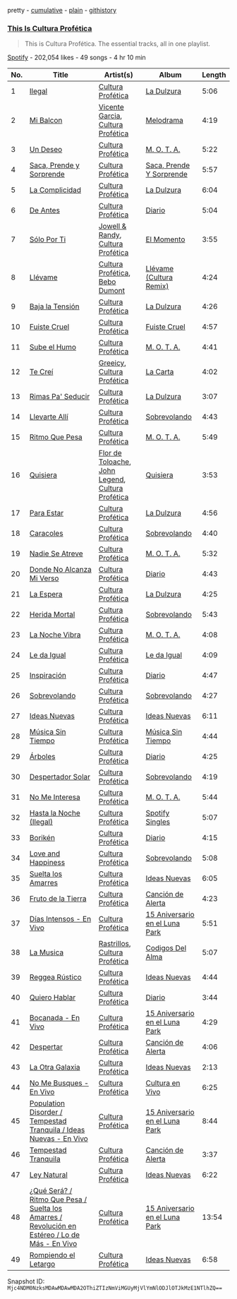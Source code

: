 pretty - [cumulative](/playlists/cumulative/37i9dQZF1DZ06evO3AMXrG.md) - [plain](/playlists/plain/37i9dQZF1DZ06evO3AMXrG) - [githistory](https://github.githistory.xyz/mackorone/spotify-playlist-archive/blob/main/playlists/plain/37i9dQZF1DZ06evO3AMXrG)

### [This Is Cultura Profética](https://open.spotify.com/playlist/37i9dQZF1DZ06evO3AMXrG)

> This is Cultura Profética\. The essential tracks, all in one playlist.

[Spotify](https://open.spotify.com/user/spotify) - 202,054 likes - 49 songs - 4 hr 10 min

| No. | Title | Artist(s) | Album | Length |
|---|---|---|---|---|
| 1 | [Ilegal](https://open.spotify.com/track/55nSQ0bhYhnN9Gr6yKAF86) | [Cultura Profética](https://open.spotify.com/artist/65HuWBUC1d8ty1q6J42Nfi) | [La Dulzura](https://open.spotify.com/album/0ma0z5JUPvi7ZZtfV8Di0A) | 5:06 |
| 2 | [Mi Balcon](https://open.spotify.com/track/05SZ279Bnz9Zst21BMoZWg) | [Vicente Garcia](https://open.spotify.com/artist/2Otnykd696YidQYfEGVmNq), [Cultura Profética](https://open.spotify.com/artist/65HuWBUC1d8ty1q6J42Nfi) | [Melodrama](https://open.spotify.com/album/6Q5EvqV3Vj9wKee5N2fK6E) | 4:19 |
| 3 | [Un Deseo](https://open.spotify.com/track/0d70EuIo3ziqTj5LvMYZCl) | [Cultura Profética](https://open.spotify.com/artist/65HuWBUC1d8ty1q6J42Nfi) | [M\. O\. T\. A.](https://open.spotify.com/album/6vhnau5N0tJQLP26LVJLn7) | 5:22 |
| 4 | [Saca, Prende y Sorprende](https://open.spotify.com/track/67v6edtYPUYnzaElq4U37Q) | [Cultura Profética](https://open.spotify.com/artist/65HuWBUC1d8ty1q6J42Nfi) | [Saca, Prende Y Sorprende](https://open.spotify.com/album/3fxbfhM7Cm7dKdSVvJAv8u) | 5:57 |
| 5 | [La Complicidad](https://open.spotify.com/track/0yAc7tMrxA3KwdVpVDe402) | [Cultura Profética](https://open.spotify.com/artist/65HuWBUC1d8ty1q6J42Nfi) | [La Dulzura](https://open.spotify.com/album/0ma0z5JUPvi7ZZtfV8Di0A) | 6:04 |
| 6 | [De Antes](https://open.spotify.com/track/3aZQgYCIcO2OQHU7bPvt5R) | [Cultura Profética](https://open.spotify.com/artist/65HuWBUC1d8ty1q6J42Nfi) | [Diario](https://open.spotify.com/album/29N2zEcNkyFcgy0dIhqY91) | 5:04 |
| 7 | [Sólo Por Ti](https://open.spotify.com/track/58ujE3lNtea4uCKJ05gUvg) | [Jowell & Randy](https://open.spotify.com/artist/4IMAo2UQchVFyPH24PAjUs), [Cultura Profética](https://open.spotify.com/artist/65HuWBUC1d8ty1q6J42Nfi) | [El Momento](https://open.spotify.com/album/6JUteqYW61MphFHmJe5AAU) | 3:55 |
| 8 | [Llévame](https://open.spotify.com/track/30WCJ59jYKihaG8kgYEO9S) | [Cultura Profética](https://open.spotify.com/artist/65HuWBUC1d8ty1q6J42Nfi), [Bebo Dumont](https://open.spotify.com/artist/1K3l8XdgOtySWPTvBfhgYe) | [Llévame \(Cultura Remix\)](https://open.spotify.com/album/4Mh08dkc99DlRwpSu1Rkzy) | 4:24 |
| 9 | [Baja la Tensión](https://open.spotify.com/track/1aptwqzmy2RxB3ODy7g8sY) | [Cultura Profética](https://open.spotify.com/artist/65HuWBUC1d8ty1q6J42Nfi) | [La Dulzura](https://open.spotify.com/album/0ma0z5JUPvi7ZZtfV8Di0A) | 4:26 |
| 10 | [Fuiste Cruel](https://open.spotify.com/track/4ElWiTXz0iz5vKO8X2L0hN) | [Cultura Profética](https://open.spotify.com/artist/65HuWBUC1d8ty1q6J42Nfi) | [Fuiste Cruel](https://open.spotify.com/album/3gFaZRToVe63cRTJJh94Yo) | 4:57 |
| 11 | [Sube el Humo](https://open.spotify.com/track/7ChGr8JqBeKaOhgvattRGs) | [Cultura Profética](https://open.spotify.com/artist/65HuWBUC1d8ty1q6J42Nfi) | [M\. O\. T\. A.](https://open.spotify.com/album/6vhnau5N0tJQLP26LVJLn7) | 4:41 |
| 12 | [Te Creí](https://open.spotify.com/track/60c5SSCLMt13B27d6Df4dP) | [Greeicy](https://open.spotify.com/artist/5dbaLmK5SHLLg8Z4CcTJpX), [Cultura Profética](https://open.spotify.com/artist/65HuWBUC1d8ty1q6J42Nfi) | [La Carta](https://open.spotify.com/album/1RWGsSW1RxScfvYp5ZR3Jl) | 4:02 |
| 13 | [Rimas Pa' Seducir](https://open.spotify.com/track/2usf3N1xqWLBvFXAgczmbG) | [Cultura Profética](https://open.spotify.com/artist/65HuWBUC1d8ty1q6J42Nfi) | [La Dulzura](https://open.spotify.com/album/0ma0z5JUPvi7ZZtfV8Di0A) | 3:07 |
| 14 | [Llevarte Allí](https://open.spotify.com/track/1ZPtlRm6Judlzx1bw0mIhI) | [Cultura Profética](https://open.spotify.com/artist/65HuWBUC1d8ty1q6J42Nfi) | [Sobrevolando](https://open.spotify.com/album/3rCmFIVWG9ktkGhKNcZnli) | 4:43 |
| 15 | [Ritmo Que Pesa](https://open.spotify.com/track/2FSpiaFpqmCNnC7IPr1TAy) | [Cultura Profética](https://open.spotify.com/artist/65HuWBUC1d8ty1q6J42Nfi) | [M\. O\. T\. A.](https://open.spotify.com/album/6vhnau5N0tJQLP26LVJLn7) | 5:49 |
| 16 | [Quisiera](https://open.spotify.com/track/7v0WvqGq7auy99Nydgc6YJ) | [Flor de Toloache](https://open.spotify.com/artist/1eEJbNVFQTDmQETQpLMoWD), [John Legend](https://open.spotify.com/artist/5y2Xq6xcjJb2jVM54GHK3t), [Cultura Profética](https://open.spotify.com/artist/65HuWBUC1d8ty1q6J42Nfi) | [Quisiera](https://open.spotify.com/album/1hxhKktk2u9gTPms7c8fv9) | 3:53 |
| 17 | [Para Estar](https://open.spotify.com/track/2wrQ0tzuFnKj9BVgIsVcwV) | [Cultura Profética](https://open.spotify.com/artist/65HuWBUC1d8ty1q6J42Nfi) | [La Dulzura](https://open.spotify.com/album/0ma0z5JUPvi7ZZtfV8Di0A) | 4:56 |
| 18 | [Caracoles](https://open.spotify.com/track/6GaB5hqbxFqUbKUcOlGT5h) | [Cultura Profética](https://open.spotify.com/artist/65HuWBUC1d8ty1q6J42Nfi) | [Sobrevolando](https://open.spotify.com/album/3rCmFIVWG9ktkGhKNcZnli) | 4:40 |
| 19 | [Nadie Se Atreve](https://open.spotify.com/track/5I2SkxIYjfRQ1PhqQLqP6F) | [Cultura Profética](https://open.spotify.com/artist/65HuWBUC1d8ty1q6J42Nfi) | [M\. O\. T\. A.](https://open.spotify.com/album/6vhnau5N0tJQLP26LVJLn7) | 5:32 |
| 20 | [Donde No Alcanza Mi Verso](https://open.spotify.com/track/7gQbpyb0GTNOu8XVWwLfwK) | [Cultura Profética](https://open.spotify.com/artist/65HuWBUC1d8ty1q6J42Nfi) | [Diario](https://open.spotify.com/album/29N2zEcNkyFcgy0dIhqY91) | 4:43 |
| 21 | [La Espera](https://open.spotify.com/track/0vl8naLAWvkm7EiE4DQdl5) | [Cultura Profética](https://open.spotify.com/artist/65HuWBUC1d8ty1q6J42Nfi) | [La Dulzura](https://open.spotify.com/album/0ma0z5JUPvi7ZZtfV8Di0A) | 4:25 |
| 22 | [Herida Mortal](https://open.spotify.com/track/0xrZ27yKrvpPeCeQwVlGNO) | [Cultura Profética](https://open.spotify.com/artist/65HuWBUC1d8ty1q6J42Nfi) | [Sobrevolando](https://open.spotify.com/album/3rCmFIVWG9ktkGhKNcZnli) | 5:43 |
| 23 | [La Noche Vibra](https://open.spotify.com/track/04LV5ZhMdkFJqvGtITa62B) | [Cultura Profética](https://open.spotify.com/artist/65HuWBUC1d8ty1q6J42Nfi) | [M\. O\. T\. A.](https://open.spotify.com/album/6vhnau5N0tJQLP26LVJLn7) | 4:08 |
| 24 | [Le da Igual](https://open.spotify.com/track/30aOv2QHVEqm4PmDdJ6uvl) | [Cultura Profética](https://open.spotify.com/artist/65HuWBUC1d8ty1q6J42Nfi) | [Le da Igual](https://open.spotify.com/album/2HDu1meEZDzEvSq8BZtRYs) | 4:09 |
| 25 | [Inspiración](https://open.spotify.com/track/4RdHhgBW4eWV5PohRNYkNl) | [Cultura Profética](https://open.spotify.com/artist/65HuWBUC1d8ty1q6J42Nfi) | [Diario](https://open.spotify.com/album/29N2zEcNkyFcgy0dIhqY91) | 4:47 |
| 26 | [Sobrevolando](https://open.spotify.com/track/3DGeQ66WnH65T5f4SpnzAY) | [Cultura Profética](https://open.spotify.com/artist/65HuWBUC1d8ty1q6J42Nfi) | [Sobrevolando](https://open.spotify.com/album/3rCmFIVWG9ktkGhKNcZnli) | 4:27 |
| 27 | [Ideas Nuevas](https://open.spotify.com/track/74J7BSwaufXaF1UqObyDAu) | [Cultura Profética](https://open.spotify.com/artist/65HuWBUC1d8ty1q6J42Nfi) | [Ideas Nuevas](https://open.spotify.com/album/5QpKkGyhZB4SixED6zbo7R) | 6:11 |
| 28 | [Música Sin Tiempo](https://open.spotify.com/track/6bZtdmZVoBKSr5IEgfPklT) | [Cultura Profética](https://open.spotify.com/artist/65HuWBUC1d8ty1q6J42Nfi) | [Música Sin Tiempo](https://open.spotify.com/album/1glGF4NuNqwLeLeEh1VFA9) | 4:44 |
| 29 | [Árboles](https://open.spotify.com/track/109IRvp8IFTgPDllZdyWJV) | [Cultura Profética](https://open.spotify.com/artist/65HuWBUC1d8ty1q6J42Nfi) | [Diario](https://open.spotify.com/album/29N2zEcNkyFcgy0dIhqY91) | 4:25 |
| 30 | [Despertador Solar](https://open.spotify.com/track/0hMNf3RxYbtQ3qd4qEN2KI) | [Cultura Profética](https://open.spotify.com/artist/65HuWBUC1d8ty1q6J42Nfi) | [Sobrevolando](https://open.spotify.com/album/3rCmFIVWG9ktkGhKNcZnli) | 4:19 |
| 31 | [No Me Interesa](https://open.spotify.com/track/1lIBlgWFQCN9zLwUaUMJfL) | [Cultura Profética](https://open.spotify.com/artist/65HuWBUC1d8ty1q6J42Nfi) | [M\. O\. T\. A.](https://open.spotify.com/album/6vhnau5N0tJQLP26LVJLn7) | 5:44 |
| 32 | [Hasta la Noche \(Ilegal\)](https://open.spotify.com/track/4xxlqEaJ1x84t8Ihvpl24X) | [Cultura Profética](https://open.spotify.com/artist/65HuWBUC1d8ty1q6J42Nfi) | [Spotify Singles](https://open.spotify.com/album/0zewwoQ6hQkcgpl29PXCA8) | 5:07 |
| 33 | [Borikén](https://open.spotify.com/track/0i9k4cD2p8nqOLt0HMlIwh) | [Cultura Profética](https://open.spotify.com/artist/65HuWBUC1d8ty1q6J42Nfi) | [Diario](https://open.spotify.com/album/29N2zEcNkyFcgy0dIhqY91) | 4:15 |
| 34 | [Love and Happiness](https://open.spotify.com/track/2Q4iDZrwPmn5aEqWFYyPR2) | [Cultura Profética](https://open.spotify.com/artist/65HuWBUC1d8ty1q6J42Nfi) | [Sobrevolando](https://open.spotify.com/album/3rCmFIVWG9ktkGhKNcZnli) | 5:08 |
| 35 | [Suelta los Amarres](https://open.spotify.com/track/76G33BEy8ztidGLSPWlU1b) | [Cultura Profética](https://open.spotify.com/artist/65HuWBUC1d8ty1q6J42Nfi) | [Ideas Nuevas](https://open.spotify.com/album/5QpKkGyhZB4SixED6zbo7R) | 6:05 |
| 36 | [Fruto de la Tierra](https://open.spotify.com/track/7L0E4HQmpPLDIWhpDqYJez) | [Cultura Profética](https://open.spotify.com/artist/65HuWBUC1d8ty1q6J42Nfi) | [Canción de Alerta](https://open.spotify.com/album/28PuYwXsKVqszvz05ErQ0q) | 4:23 |
| 37 | [Días Intensos \- En Vivo](https://open.spotify.com/track/4j8z7WW1iFAZjSPt24XVlm) | [Cultura Profética](https://open.spotify.com/artist/65HuWBUC1d8ty1q6J42Nfi) | [15 Aniversario en el Luna Park](https://open.spotify.com/album/6g8zQxyKvT4Vus79FtKHnc) | 5:51 |
| 38 | [La Musica](https://open.spotify.com/track/1UWRoVKwatWvKCMFfn6Z6P) | [Rastrillos](https://open.spotify.com/artist/7oVQXVtyLC8b7pxGefZX50), [Cultura Profética](https://open.spotify.com/artist/65HuWBUC1d8ty1q6J42Nfi) | [Codigos Del Alma](https://open.spotify.com/album/3gpM7IpvTpE1ByLL1aR0lS) | 5:07 |
| 39 | [Reggea Rústico](https://open.spotify.com/track/34fBKRTK9eXXWF6DoUsgp4) | [Cultura Profética](https://open.spotify.com/artist/65HuWBUC1d8ty1q6J42Nfi) | [Ideas Nuevas](https://open.spotify.com/album/5QpKkGyhZB4SixED6zbo7R) | 4:44 |
| 40 | [Quiero Hablar](https://open.spotify.com/track/0fEXNlcGfKRp33LNM7jToQ) | [Cultura Profética](https://open.spotify.com/artist/65HuWBUC1d8ty1q6J42Nfi) | [Diario](https://open.spotify.com/album/29N2zEcNkyFcgy0dIhqY91) | 3:44 |
| 41 | [Bocanada \- En Vivo](https://open.spotify.com/track/7sJka3hr6kdXGrxWHIEWUm) | [Cultura Profética](https://open.spotify.com/artist/65HuWBUC1d8ty1q6J42Nfi) | [15 Aniversario en el Luna Park](https://open.spotify.com/album/6g8zQxyKvT4Vus79FtKHnc) | 4:29 |
| 42 | [Despertar](https://open.spotify.com/track/0JgjwTH0UqqsEtJo6f3rl1) | [Cultura Profética](https://open.spotify.com/artist/65HuWBUC1d8ty1q6J42Nfi) | [Canción de Alerta](https://open.spotify.com/album/28PuYwXsKVqszvz05ErQ0q) | 4:06 |
| 43 | [La Otra Galaxia](https://open.spotify.com/track/0MHaoEf98Uug7ft75wnsBV) | [Cultura Profética](https://open.spotify.com/artist/65HuWBUC1d8ty1q6J42Nfi) | [Ideas Nuevas](https://open.spotify.com/album/5QpKkGyhZB4SixED6zbo7R) | 2:13 |
| 44 | [No Me Busques \- En Vivo](https://open.spotify.com/track/0WNinVHIhlq6UX1Eid5Ule) | [Cultura Profética](https://open.spotify.com/artist/65HuWBUC1d8ty1q6J42Nfi) | [Cultura en Vivo](https://open.spotify.com/album/62VgrbgZu3QeB8a3p1yYz8) | 6:25 |
| 45 | [Population Disorder / Tempestad Tranquila / Ideas Nuevas \- En Vivo](https://open.spotify.com/track/23jnxVzlzYjpX2YZtnrjdA) | [Cultura Profética](https://open.spotify.com/artist/65HuWBUC1d8ty1q6J42Nfi) | [15 Aniversario en el Luna Park](https://open.spotify.com/album/6g8zQxyKvT4Vus79FtKHnc) | 8:44 |
| 46 | [Tempestad Tranquila](https://open.spotify.com/track/7yTgayrV0QMrB20nTzWdB8) | [Cultura Profética](https://open.spotify.com/artist/65HuWBUC1d8ty1q6J42Nfi) | [Canción de Alerta](https://open.spotify.com/album/28PuYwXsKVqszvz05ErQ0q) | 3:37 |
| 47 | [Ley Natural](https://open.spotify.com/track/2FthRSpEy044BM8QkoqeeP) | [Cultura Profética](https://open.spotify.com/artist/65HuWBUC1d8ty1q6J42Nfi) | [Ideas Nuevas](https://open.spotify.com/album/5QpKkGyhZB4SixED6zbo7R) | 6:22 |
| 48 | [¿Qué Será? / Ritmo Que Pesa / Suelta los Amarres / Revolución en Estéreo / Lo de Más \- En Vivo](https://open.spotify.com/track/09BZvRoyzf58jpjBStkEzg) | [Cultura Profética](https://open.spotify.com/artist/65HuWBUC1d8ty1q6J42Nfi) | [15 Aniversario en el Luna Park](https://open.spotify.com/album/6g8zQxyKvT4Vus79FtKHnc) | 13:54 |
| 49 | [Rompiendo el Letargo](https://open.spotify.com/track/3qvrUtUDm9mkXsIB5qK9vL) | [Cultura Profética](https://open.spotify.com/artist/65HuWBUC1d8ty1q6J42Nfi) | [Ideas Nuevas](https://open.spotify.com/album/5QpKkGyhZB4SixED6zbo7R) | 6:58 |

Snapshot ID: `Mjc4NDM0NzksMDAwMDAwMDA2OThiZTIzNmViMGUyMjVlYmNlODJlOTJkMzE1NTlhZQ==`
